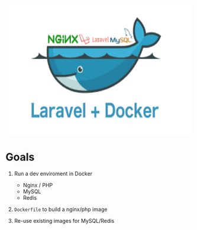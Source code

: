 <!-- PROJECT LOGO -->
<br />
<p align="center">
  <a href="https://github.com/kareem0badawy/Laravel-Docker">
    <img src="docker/docker-laravel.png" alt="Laravel-Docker" width="1000" height="350">
</a>
</p>

# Goals

1. Run a dev enviroment in Docker
    - Nginx / PHP
    - MySQL
    - Redis

2. `Dockerfile` to build a nginx/php image
3. Re-use existing images for MySQL/Redis